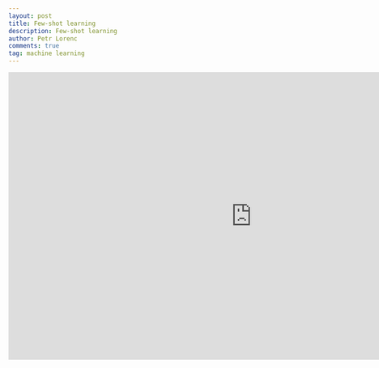 ```yaml
---
layout: post
title: Few-shot learning
description: Few-shot learning
author: Petr Lorenc
comments: true
tag: machine learning
---
```




<iframe src="https://docs.google.com/presentation/d/e/2PACX-1vQvdecxwjrCP6IOKaRVG8ECMhcrlQm5dQNNUgiW__IKxc6En4BtWvfTw9Xmj9jO1iVtwjXBd9BF_jWM/embed?start=false&loop=true&delayms=30000" frameborder="0" width="960" height="569" allowfullscreen="true" mozallowfullscreen="true" webkitallowfullscreen="true"></iframe>

